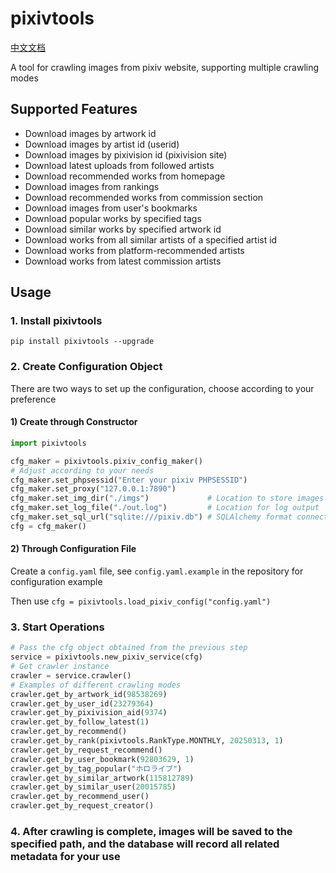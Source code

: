 # pixivtools

[中文文档](README_zh.md)

A tool for crawling images from pixiv website, supporting multiple crawling modes

## Supported Features

* Download images by artwork id
* Download images by artist id (userid)
* Download images by pixivision id (pixivision site)
* Download latest uploads from followed artists
* Download recommended works from homepage
* Download images from rankings
* Download recommended works from commission section
* Download images from user's bookmarks
* Download popular works by specified tags
* Download similar works by specified artwork id
* Download works from all similar artists of a specified artist id
* Download works from platform-recommended artists
* Download works from latest commission artists

## Usage

### 1. Install pixivtools
```shell
pip install pixivtools --upgrade
```

### 2. Create Configuration Object

There are two ways to set up the configuration, choose according to your preference

#### 1) Create through Constructor
```python
import pixivtools

cfg_maker = pixivtools.pixiv_config_maker()
# Adjust according to your needs
cfg_maker.set_phpsessid("Enter your pixiv PHPSESSID")
cfg_maker.set_proxy("127.0.0.1:7890")
cfg_maker.set_img_dir("./imgs")             # Location to store images
cfg_maker.set_log_file("./out.log")         # Location for log output
cfg_maker.set_sql_url("sqlite:///pixiv.db") # SQLAlchemy format connection URL, can be ignored if not understood
cfg = cfg_maker()
```

#### 2) Through Configuration File
Create a `config.yaml` file, see `config.yaml.example` in the repository for configuration example

Then use `cfg = pixivtools.load_pixiv_config("config.yaml")`


### 3. Start Operations
```python
# Pass the cfg object obtained from the previous step
service = pixivtools.new_pixiv_service(cfg)
# Get crawler instance
crawler = service.crawler()
# Examples of different crawling modes
crawler.get_by_artwork_id(98538269)
crawler.get_by_user_id(23279364)
crawler.get_by_pixivision_aid(9374)
crawler.get_by_follow_latest(1)
crawler.get_by_recommend()
crawler.get_by_rank(pixivtools.RankType.MONTHLY, 20250313, 1)
crawler.get_by_request_recommend()
crawler.get_by_user_bookmark(92803629, 1)
crawler.get_by_tag_popular("ホロライブ")
crawler.get_by_similar_artwork(115812789)
crawler.get_by_similar_user(20015785)
crawler.get_by_recommend_user()
crawler.get_by_request_creator()
```

### 4. After crawling is complete, images will be saved to the specified path, and the database will record all related metadata for your use 